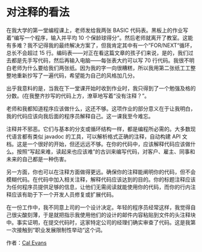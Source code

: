 # 对注释的看法

在我大学的第一堂编程课上，老师发给我两张 BASIC 代码表。黑板上的作业写着“编写一个程序，输入并平均 10 个保龄球得分“。然后老师就离开了教室。这能有多难？我不记得我的最终解决方案了，但我肯定其中有一个”FOR/NEXT“循环，总长不会超过 15 行。编码表——对正在看这篇文章的孩子们来说，是的，我们过去都是先手写代码，然后再输入电脑——每张表大约可以写 70 行代码。我很不明白老师为什么要给我们两张纸。因为我的字一向很糟糕，所以我用第二张纸工工整整地重新抄写了一遍代码，希望能为自己的风格加几分。

出乎我意料的是，当我在下一堂课开始时收到作业时，我只得到了一个勉强及格的分数。(在我整齐抄写的代码上方，潦草地写着“没有注释？”。

老师和我都知道程序应该做什么，这还不够。这项作业的部分意义在于让我明白，我的代码应该向我后面的程序员解释自己。这一课我至今难忘。

注释并不邪恶。它们与基本的分支或循环结构一样，都是编程所必需的。大多数现代语言都有类似 javadoc 的工具，可以解析格式正确的注释，自动构建 API 文档。这是一个很好的开始，但还远远不够。在你的代码中，应该解释代码应该做什么。按照“写起来难，读起来也应该难”的古训来编写代码，对客户、雇主、同事和未来的自己都是一种伤害。

另一方面，你也可以在注释方面做得更远。确保你的注释能阐明你的代码，但不会模糊代码。在代码中加入相关注释，解释代码应该达到的目的。你的标题注释应该为任何程序员提供足够的信息，让他们无需阅读就能使用你的代码，而你的行内注释应该有助于下一个开发人员修复或扩展代码。

在一份工作中，我不同意上司的一个设计决定。年轻的程序员经常这样，我觉得自己很尖酸刻薄，于是就把指示我使用他们的设计的邮件内容粘贴到文件的头注释块中。事实证明，在提交代码时，这家特定公司的经理们确实审查了代码。这是我第一次接触到“职业发展限制性举动“这个词。

作者：[Cal Evans](http://programmer.97things.oreilly.com/wiki/index.php/Cal_Evans)
